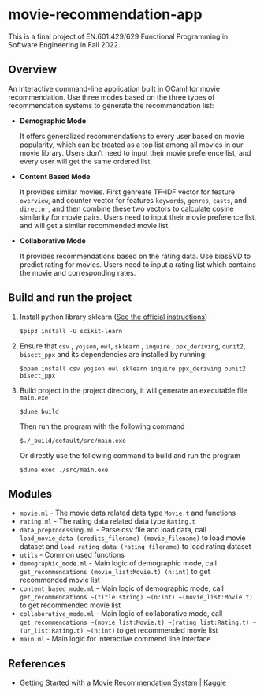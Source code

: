 # movie-recommendation-app

This is a final project of EN.601.429/629 Functional Programming in Software Engineering in Fall 2022.

## Overview

An Interactive command-line application built in OCaml for movie recommendation. Use three modes based on the three types of recommendation systems to generate the recommendation list:

- **Demographic Mode** 

  It offers generalized recommendations to every user based on movie popularity, which can be treated as a top list among all movies in our movie library. Users don’t need to input their movie preference list, and every user will get the same ordered list.

- **Content Based Mode** 

  It provides similar movies. First genreate TF-IDF vector for feature `overview`, and counter vector for features `keywords`, `genres`, `casts`, and `director`, and then combine these two vectors to calculate cosine similarity for movie pairs. Users need to input their movie preference list, and will get a similar recommended movie list.

- **Collaborative Mode** 

  It provides recommendations based on the rating data. Use biasSVD to predict rating for movies. Users need to input a rating list which contains the movie and corresponding rates.

## Build and run the project

1. Install python library sklearn ([See the official instructions](https://scikit-learn.org/stable/install.html))

   ```shell
   $pip3 install -U scikit-learn
   ```

2. Ensure that `csv` , `yojson`, `owl`, `sklearn` , `inquire` , `ppx_deriving`, `ounit2`, `bisect_ppx` and its dependencies are installed by running:

   ```shell
   $opam install csv yojson owl sklearn inquire ppx_deriving ounit2 bisect_ppx
   ```

3. Build project in the project directory, it will generate an executable file `main.exe`

   ```shell
   $dune build
   ```

   Then run the program with the following command

   ```shell
   $./_build/default/src/main.exe
   ```

   Or directly use the following command to build and run the program

   ```shell
   $dune exec ./src/main.exe
   ```

## Modules

- `movie.ml` - The movie data related data type `Movie.t` and functions
- `rating.ml` - The rating data related data type `Rating.t`
- `data_preprocessing.ml` - Parse csv file and load data, call `load_movie_data (credits_filename) (movie_filename)` to load movie dataset and `load_rating_data (rating_filename)` to load rating dataset
- `utils` - Common used functions
- `demographic_mode.ml` - Main logic of demographic mode, call `get_recommendations (movie_list:Movie.t) (n:int)` to get recommended movie list
- `content_based_mode.ml` - Main logic of demographic mode, call `get_recommendations ~(title:string) ~(n:int) ~(movie_list:Movie.t)` to get recommended movie list
- `collaborative_mode.ml` - Main logic of collaborative mode, call `get_recommendations ~(movie_list:Movie.t) ~(rating_list:Rating.t) ~(ur_list:Rating.t) ~(n:int)` to get recommended movie list
- `main.ml` - Main logic for interactive commend line interface

## References

- [Getting Started with a Movie Recommendation System | Kaggle](https://www.kaggle.com/code/ibtesama/getting-started-with-a-movie-recommendation-system)

